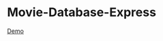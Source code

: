 # Movie-Database-Express
[Demo](https://user-images.githubusercontent.com/59929844/194791530-43f0c21f-3409-498c-81ec-e065c633cd9e.webm)
